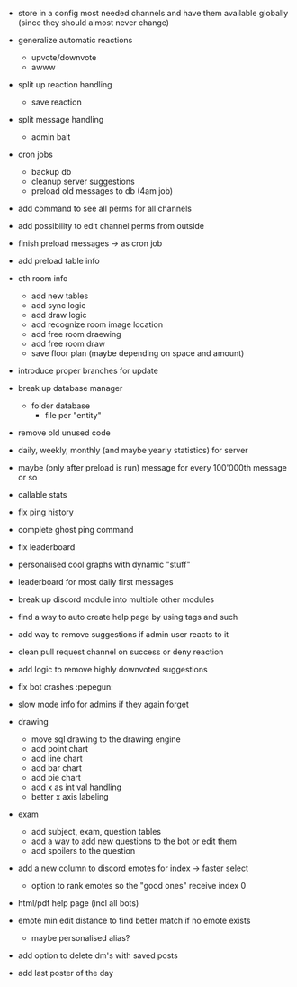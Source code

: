 ﻿- store in a config most needed channels and have them available globally (since they should almost never change)

- generalize automatic reactions
    - upvote/downvote
    - awww

- split up reaction handling
    - save reaction

- split message handling
    - admin bait

- cron jobs
    - backup db
    - cleanup server suggestions
    - preload old messages to db (4am job)

- add command to see all perms for all channels
- add possibility to edit channel perms from outside

- finish preload messages -> as cron job
- add preload table info

- eth room info
    - add new tables
    - add sync logic
    - add draw logic
    - add recognize room image location
    - add free room draewing
    - add free room draw
    - save floor plan (maybe depending on space and amount)

- introduce proper branches for update

- break up database manager 
    - folder database
        - file per "entity"

- remove old unused code

- daily, weekly, monthly (and maybe yearly statistics) for server
-   maybe (only after preload is run) message for every 100'000th message or so
- callable stats 


- fix ping history
- complete ghost ping command
- fix leaderboard
- personalised cool graphs with dynamic "stuff"
- leaderboard for most daily first messages
- break up discord module into multiple other modules
- find a way to auto create help page by using tags and such

- add way to remove suggestions if admin user reacts to it
- clean pull request channel on success or deny reaction
- add logic to remove highly downvoted suggestions

- fix bot crashes :pepegun:

- slow mode info for admins if they again forget 

- drawing
    - move sql drawing to the drawing engine
    - add point chart
    - add line chart
    - add bar chart
    - add pie chart
    - add x as int val handling
    - better x axis labeling

- exam
    - add subject, exam, question tables
    - add a way to add new questions to the bot or edit them
    - add spoilers to the question



- add a new column to discord emotes for index -> faster select
    - option to rank emotes so the "good ones" receive index 0

- html/pdf help page (incl all bots)

- emote min edit distance to find better match if no emote exists
    - maybe personalised alias?


- add option to delete dm's with saved posts


- add last poster of the day


